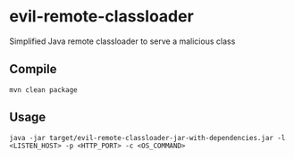 # evil-remote-classloader
Simplified Java remote classloader to serve a malicious class


## Compile

`mvn clean package`

## Usage

`java -jar target/evil-remote-classloader-jar-with-dependencies.jar -l <LISTEN_HOST> -p <HTTP_PORT> -c <OS_COMMAND>`
